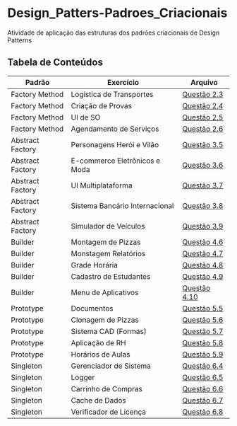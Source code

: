 # Design_Patters-Padroes_Criacionais
Atividade de aplicação das estruturas dos padrões criacionais de Design Patterns

## Tabela de Conteúdos

| Padrão | Exercício | Arquivo |
|--------|-----------|---------|
| Factory Method | Logística de Transportes | [Questão 2.3](./2_Factory-Method/Questao-2_3.js) |
| Factory Method | Criação de Provas | [Questão 2.4](./2_Factory-Method/Questao-2_4.js) |
| Factory Method | UI de SO | [Questão 2.5](./2_Factory-Method/Questao-2_5.js) |
| Factory Method | Agendamento de Serviços | [Questão 2.6](./2_Factory-Method/Questao-2_6.js) |
| Abstract Factory | Personagens Herói e Vilão | [Questão 3.5](./3_Abstract-Factory/Questao-3_5.js) |
| Abstract Factory | E-commerce Eletrônicos e Moda | [Questão 3.6](./3_Abstract-Factory/Questao-3_6.js) |
| Abstract Factory | UI Multiplataforma | [Questão 3.7](./3_Abstract-Factory/Questao-3_7.js) |
| Abstract Factory | Sistema Bancário Internacional | [Questão 3.8](./3_Abstract-Factory/Questao-3_8.js) |
| Abstract Factory | Simulador de Veículos | [Questão 3.9](./3_Abstract-Factory/Questao-3_9.js) |
| Builder | Montagem de Pizzas | [Questão 4.6](./4_Builder/Questao-4_6.js) |
| Builder | Monstagem Relatórios | [Questão 4.7](./4_Builder/Questao-4_7.js) |
| Builder | Grade Horária | [Questão 4.8](./4_Builder/Questao-4_8.js) |
| Builder | Cadastro de Estudantes | [Questão 4.9](./4_Builder/Questao-4_9.js) |
| Builder | Menu de Aplicativos | [Questão 4.10](./4_Builder/Questao-4_10.js) |
| Prototype | Documentos | [Questão 5.5](./5_Prototype/Questao-5_5.js) |
| Prototype | Clonagem de Pizzas | [Questão 5.6](./5_Prototype/Questao-5_6.js) |
| Prototype | Sistema CAD (Formas) | [Questão 5.7](./5_Prototype/Questao-5_7.js) |
| Prototype | Aplicação de RH | [Questão 5.8](./5_Prototype/Questao-5_8.js) |
| Prototype | Horários de Aulas | [Questão 5.9](./5_Prototype/Questao-5_9.js) |
| Singleton | Gerenciador de Sistema | [Questão 6.4](./6_Singleton/Questao-6_4.js) |
| Singleton | Logger | [Questão 6.5](./6_Singleton/Questao-6_5.js) |
| Singleton | Carrinho de Compras | [Questão 6.6](./6_Singleton/Questao-6_6.js) |
| Singleton | Cache de Dados | [Questão 6.7](./6_Singleton/Questao-6_7.js) |
| Singleton | Verificador de Licença | [Questão 6.8](./6_Singleton/Questao-6_8.js) |
